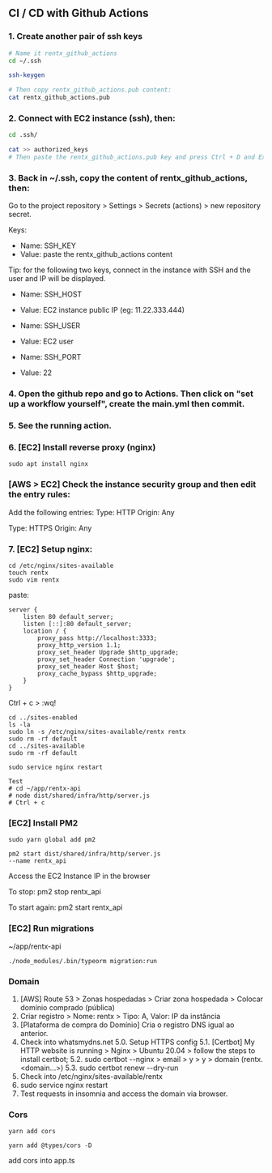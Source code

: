 ## CI / CD with Github Actions

### 1. Create another pair of ssh keys
```bash
# Name it rentx_github_actions
cd ~/.ssh

ssh-keygen

# Then copy rentx_github_actions.pub content:
cat rentx_github_actions.pub
```

### 2. Connect with EC2 instance (ssh), then:
```bash
cd .ssh/

cat >> authorized_keys
# Then paste the rentx_github_actions.pub key and press Ctrl + D and Exit.
```

### 3. Back in ~/.ssh, copy the content of rentx_github_actions, then:
Go to the project repository > Settings > Secrets (actions) > new repository secret.

Keys:
* Name: SSH_KEY
* Value: paste the rentx_github_actions content

Tip: for the following two keys, connect in the instance with SSH and the user and IP will be displayed.
* Name: SSH_HOST
* Value: EC2 instance public IP (eg: 11.22.333.444)
* Name: SSH_USER
* Value: EC2 user

* Name: SSH_PORT
* Value: 22

### 4. Open the github repo and go to Actions. Then click on "set up a workflow yourself", create the main.yml then commit.

### 5. See the running action.


### 6. [EC2] Install reverse proxy (nginx)
```
sudo apt install nginx
```

### [AWS > EC2] Check the instance security group and then edit the entry rules:
Add the following entries:
Type: HTTP
Origin: Any

Type: HTTPS
Origin: Any


### 7. [EC2] Setup nginx:
```
cd /etc/nginx/sites-available
touch rentx
sudo vim rentx
```
paste:
```
server {
    listen 80 default_server;
    listen [::]:80 default_server;
    location / {
        proxy_pass http://localhost:3333;
        proxy_http_version 1.1;
        proxy_set_header Upgrade $http_upgrade;
        proxy_set_header Connection 'upgrade';
        proxy_set_header Host $host;
        proxy_cache_bypass $http_upgrade;
    }
}
```
Ctrl + c > :wq!

```
cd ../sites-enabled
ls -la
sudo ln -s /etc/nginx/sites-available/rentx rentx
sudo rm -rf default
cd ../sites-available
sudo rm -rf default

sudo service nginx restart

Test
# cd ~/app/rentx-api
# node dist/shared/infra/http/server.js
# Ctrl + c
```

### [EC2] Install PM2
```
sudo yarn global add pm2

pm2 start dist/shared/infra/http/server.js 
--name rentx_api
```

Access the EC2 Instance IP in the browser

To stop: pm2 stop rentx_api

To start again: pm2 start rentx_api

### [EC2] Run migrations
~/app/rentx-api
```
./node_modules/.bin/typeorm migration:run
```

### Domain
1. [AWS] Route 53 > Zonas hospedadas > Criar zona hospedada > Colocar domínio comprado (pública)
2. Criar registro > Nome: rentx > Tipo: A, Valor: IP da instância
3. [Plataforma de compra do Domínio] Cria o registro DNS igual ao anterior.
4. Check into whatsmydns.net
5.0. Setup HTTPS config
5.1. [Certbot] My HTTP website is running > Nginx > Ubuntu 20.04 > follow the steps to install certbot;
5.2. sudo certbot --nginx > email > y > y > domain (rentx.<domain...>)
5.3. sudo certbot renew --dry-run
6. Check into /etc/nginx/sites-available/rentx
7. sudo service nginx restart
8. Test requests in insomnia and access the domain via browser.

### Cors
```
yarn add cors

yarn add @types/cors -D
```
add cors into app.ts